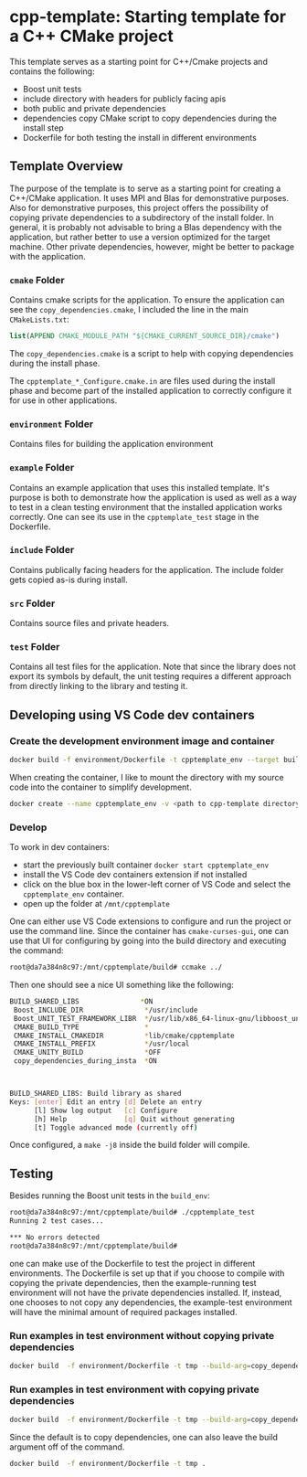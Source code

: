 # cpp-template: Starting template for a C++ CMake project

This template serves as a starting point for C++/Cmake projects and contains the following:

- Boost unit tests
- include directory with headers for publicly facing apis
- both public and private dependencies
- dependencies copy CMake script to copy dependencies during the install step
- Dockerfile for both testing the install in different environments

## Template Overview

The purpose of the template is to serve as a starting point for creating a C++/CMake application. It uses MPI and Blas for demonstrative purposes. Also for demonstrative purposes, this project offers the possibility of copying private dependencies to a subdirectory of the install folder. In general, it is probably not advisable to bring a Blas dependency with the application, but rather better to use a version optimized for the target machine. Other private dependencies, however, might be better to package with the application.

### `cmake` Folder

Contains cmake scripts for the application. To ensure the application can see the `copy_dependencies.cmake`, I included the line in the main `CMakeLists.txt`:
```cmake
list(APPEND CMAKE_MODULE_PATH "${CMAKE_CURRENT_SOURCE_DIR}/cmake")
```

The `copy_dependencies.cmake` is a script to help with copying dependencies during the install phase.

The `cpptemplate_*_Configure.cmake.in` are files used during the install phase and become part of the installed application to correctly configure it for use in other applications.

### `environment` Folder

Contains files for building the application environment

### `example` Folder

Contains an example application that uses this installed template. It's purpose is both to demonstrate how the application is used as well as a way to test in a clean testing environment that the installed application works correctly. One can see its use in the `cpptemplate_test` stage in the Dockerfile.

### `include` Folder

Contains publically facing headers for the application. The include folder gets copied as-is during install.

### `src` Folder

Contains source files and private headers.

### `test` Folder

Contains all test files for the application. Note that since the library does not export its symbols by default, the unit testing requires a different approach from directly linking to the library and testing it.

## Developing using VS Code dev containers

### Create the development environment image and container
```bash
docker build -f environment/Dockerfile -t cpptemplate_env --target build_env .
```
When creating the container, I like to mount the directory with my source code into the container to simplify development.
```bash
docker create --name cpptemplate_env -v <path to cpp-template directory>:/mnt/cpptemplate -it cpptemplate_env
```

### Develop

To work in dev containers:
- start the previously built container `docker start cpptemplate_env`
- install the VS Code dev containers extension if not installed
- click on the blue box in the lower-left corner of VS Code and select the `cpptemplate_env` container.
- open up the folder at `/mnt/cpptemplate`

One can either use VS Code extensions to configure and run the project or use the command line. Since the container has `cmake-curses-gui`, one can use that UI for configuring by going into the build directory and executing the command:
```bash
root@da7a384n8c97:/mnt/cpptemplate/build# ccmake ../
```
Then one should see a nice UI something like the following:
```bash
BUILD_SHARED_LIBS               *ON
 Boost_INCLUDE_DIR               */usr/include
 Boost_UNIT_TEST_FRAMEWORK_LIBR  */usr/lib/x86_64-linux-gnu/libboost_unit_test_framework.so.1.74.0
 CMAKE_BUILD_TYPE                *
 CMAKE_INSTALL_CMAKEDIR          *lib/cmake/cpptemplate
 CMAKE_INSTALL_PREFIX            */usr/local
 CMAKE_UNITY_BUILD               *OFF
 copy_dependencies_during_insta  *ON



BUILD_SHARED_LIBS: Build library as shared                                                                                                                                                    
Keys: [enter] Edit an entry [d] Delete an entry                                                                                                                           CMake Version 3.22.1
      [l] Show log output   [c] Configure
      [h] Help              [q] Quit without generating
      [t] Toggle advanced mode (currently off)
```

Once configured, a `make -j8` inside the build folder will compile.

## Testing

Besides running the Boost unit tests in the `build_env`:
```bash
root@da7a384n8c97:/mnt/cpptemplate/build# ./cpptemplate_test
Running 2 test cases...

*** No errors detected
root@da7a384n8c97:/mnt/cpptemplate/build#
```

one can make use of the Dockerfile to test the project in different environments. The Dockerfile is set up that if you choose to compile with copying the private dependencies, then the example-running test environment will not have the private dependencies installed. If, instead, one chooses to not copy any dependencies, the example-test environment will have the minimal amount of required packages installed.

### Run examples in test environment without copying private dependencies

```bash
docker build  -f environment/Dockerfile -t tmp --build-arg=copy_dependencies_during_install=off .
```

### Run examples in test environment with copying private dependencies

```bash
docker build  -f environment/Dockerfile -t tmp --build-arg=copy_dependencies_during_install=on .
```
Since the default is to copy dependencies, one can also leave the build argument off of the command.

```bash
docker build  -f environment/Dockerfile -t tmp .
```
